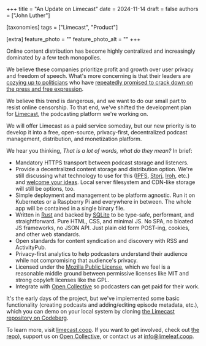 +++
title = "An Update on Limecast"
date = 2024-11-14
draft = false
authors = ["John Luther"]

[taxonomies]
tags = ["Limecast", "Product"]

[extra]
feature_photo = ""
feature_photo_alt = ""
+++

Online content distribution has become highly centralized and increasingly dominated by a few tech monopolies.

We believe these companies prioritize profit and growth over user privacy and freedom of speech. What's more concerning is that their leaders are [cozying up to politicians](https://prospect.org/politics/2024-10-22-silicon-valley-billionaires-supporting-trump/) who have [repeatedly promised to crack down on the press and free expression](https://www.theatlantic.com/politics/archive/2024/11/donald-trump-hates-free-speech/680515/).

<!-- more -->

We believe this trend is dangerous, and we want to do our small part to resist online censorship. To that end, we've shifted the development plan for [Limecast](https://limecast.net), the podcasting platform we're working on. 

We will offer Limecast as a paid service someday, but our new priority is to develop it into a free, open-source, privacy-first, decentralized podcast management, distribution, and monetization platform.

We hear you thinking, *That is a lot of words, what do they mean?* In brief:

- Mandatory HTTPS transport between podcast storage and listeners.
- Provide a decentralized content storage and distribution option. We're still discussing what technology to use for this ([IPFS](https://ipfs.tech/), [Storj](https://github.com/storj/storj), [Iroh](https://www.iroh.computer/), etc.) and [welcome your ideas](https://codeberg.org/limeleaf/limecast/issues). Local server filesystem and CDN-like storage will still be options, too.
- Simple deployment and management to be platform agnostic. Run it on Kubernetes or a Raspberry Pi and everywhere in between. The whole app will be contained in a single binary file.
- Written in [Rust](https://rust-lang.org) and backed by [SQLite](https://sqlite.org) to be type-safe, performant, and straightforward. Pure HTML, CSS, and minimal JS. No SPA, no bloated JS frameworks, no JSON API. Just plain old form POST-ing, cookies, and other web standards.
- Open standards for content syndication and discovery with RSS and ActivityPub.
- Privacy-first analytics to help podcasters understand their audience while not compromising that audience's privacy.
- Licensed under the [Mozilla Public License](https://www.mozilla.org/en-US/MPL/), which we feel is a reasonable middle ground between permissive licenses like MIT and strong copyleft licenses like the GPL.
- Integrate with [Open Collective](https://opencollective.org) so podcasters can get paid for their work.

It's the early days of the project, but we've implemented some basic functionality (creating podcasts and adding/editing episode metadata, etc.), which you can demo on your local system by cloning [the Limecast repository on Codeberg](https://codeberg.org/limeleaf/limecast).

To learn more, visit [limecast.coop](https://limecast.coop/). If you want to get involved, check out [the repo](https://codeberg.org/limeleaf/limecast)), support us on [Open Collective](https://opencollective.com/limeleaf/projects/limecast), or contact us at [info@limeleaf.coop](mailto:info@limeleaf.coop).
